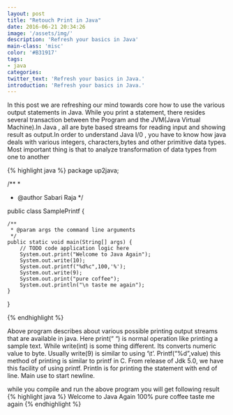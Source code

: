 ```yaml
---
layout: post
title: "Retouch Print in Java"
date: 2016-06-21 20:34:26
image: '/assets/img/'
description: 'Refresh your basics in Java'
main-class: 'misc'
color: '#B31917'
tags:
- java
categories:
twitter_text: 'Refresh your basics in Java.'
introduction: 'Refresh your basics in Java.'
---
```

In this post we are refreshing our mind towards core how to use the various output statements in Java. While you print a statement, there resides several transaction between the Program and the JVM(Java Virtual Machine).In Java , all are byte based streams for reading input and showing result as output.In order to understand Java I/0 , you have to know how java deals with various integers, characters,bytes and other primitive data types. Most important thing is that to analyze  transformation of data types from one to another 

{% highlight java %}
package up2java;

/**
 *
 * @author Sabari Raja
 */
 
public class SamplePrintf {
 
    /**
     * @param args the command line arguments
     */
    public static void main(String[] args) {
        // TODO code application logic here
        System.out.print("Welcome to Java Again");
        System.out.write(10);
        System.out.printf("%d%c",100,'%');
        System.out.write(9);
        System.out.print("pure coffee");
        System.out.println("\n taste me again");
    }
}

{% endhighlight %}

Above program describes about various possible printing output streams that are available in java. Here print(“ “) is normal operation like printing a sample text. While write(int) is some thing different. Its converts numeric value to byte. Usually write(9) is similar to using ‘\t’. Printf(“%d”,value) this method of printing is similar to printf in C. From release of Jdk 5.0, we have this facility of using printf. Println is for printing the statement with end of line. Main use to start newline.

while you compile and run the above program you will get following result
{% highlight java %}
Welcome to Java Again
100%     pure coffee
taste me again
{% endhighlight %}


